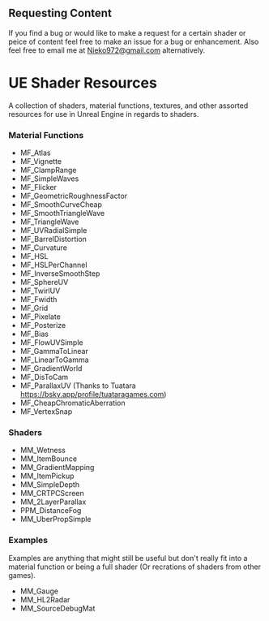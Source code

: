 ## Requesting Content
If you find a bug or would like to make a request for a certain shader or peice of content feel free to make an issue for a bug or enhancement. Also feel free to email me at Nieko972@gmail.com alternatively.
# UE Shader Resources
A collection of shaders, material functions, textures, and other assorted resources for use in Unreal Engine in regards to shaders.
### Material Functions
* MF_Atlas
* MF_Vignette
* MF_ClampRange
* MF_SimpleWaves
* MF_Flicker
* MF_GeometricRoughnessFactor
* MF_SmoothCurveCheap
* MF_SmoothTriangleWave
* MF_TriangleWave
* MF_UVRadialSimple
* MF_BarrelDistortion
* MF_Curvature
* MF_HSL
* MF_HSLPerChannel
* MF_InverseSmoothStep
* MF_SphereUV
* MF_TwirlUV
* MF_Fwidth
* MF_Grid
* MF_Pixelate
* MF_Posterize
* MF_Bias
* MF_FlowUVSimple
* MF_GammaToLinear
* MF_LinearToGamma
* MF_GradientWorld
* MF_DisToCam
* MF_ParallaxUV (Thanks to Tuatara https://bsky.app/profile/tuataragames.com)
* MF_CheapChromaticAberration
* MF_VertexSnap
### Shaders
* MM_Wetness
* MM_ItemBounce
* MM_GradientMapping
* MM_ItemPickup
* MM_SimpleDepth
* MM_CRTPCScreen
* MM_2LayerParallax
* PPM_DistanceFog
* MM_UberPropSimple
### Examples
Examples are anything that might still be useful but don't really fit into a material function or being a full shader (Or recrations of shaders from other games).
* MM_Gauge
* MM_HL2Radar
* MM_SourceDebugMat
